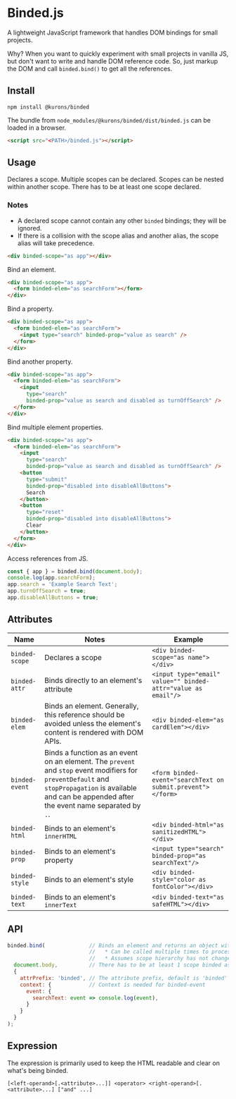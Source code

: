 
# Binded.js

A lightweight JavaScript framework that handles DOM bindings for small projects.

Why? When you want to quickly experiment with small projects in vanilla JS, but don't want to write and handle DOM reference code. So, just markup the DOM and call ```binded.bind()``` to get all the references. 

## Install

```
npm install @kurons/binded
```

The bundle from ```node_modules/@kurons/binded/dist/binded.js``` can be loaded in a browser.

```html
<script src="<PATH>/binded.js"></script>
```

## Usage

Declares a scope. Multiple scopes can be declared. Scopes can be nested within another scope. There has to be at least one scope declared.

### Notes

* A declared scope cannot contain any other ```binded``` bindings; they will be ignored. 
* If there is a collision with the scope alias and another alias, the scope alias will take precedence.

```html
<div binded-scope="as app"></div>
```

Bind an element.

```html
<div binded-scope="as app">
  <form binded-elem="as searchForm"></form>
</div>
```

Bind a property.

```html
<div binded-scope="as app">
  <form binded-elem="as searchForm">
    <input type="search" binded-prop="value as search" />
  </form>
</div>
```

Bind another property.

```html
<div binded-scope="as app">
  <form binded-elem="as searchForm">
    <input
      type="search"
      binded-prop="value as search and disabled as turnOffSearch" />
  </form>
</div>
```

Bind multiple element properties.

```html
<div binded-scope="as app">
  <form binded-elem="as searchForm">
    <input
      type="search"
      binded-prop="value as search and disabled as turnOffSearch" />
    <button
      type="submit"
      binded-prop="disabled into disableAllButtons">
      Search
    </button>
    <button
      type="reset"
      binded-prop="disabled into disableAllButtons">
      Clear
    </button>
  </form>
</div>
```

Access references from JS.

```javascript
const { app } = binded.bind(document.body);
console.log(app.searchForm);
app.search = 'Example Search Text';
app.turnOffSearch = true;
app.disableAllButtons = true;
```

## Attributes

| Name | Notes | Example |
| ---- | ----- | ------- |
| ```binded-scope``` | Declares a scope | ```<div binded-scope="as name"></div>``` |
| ```binded-attr``` | Binds directly to an element's attribute | ```<input type="email" value="" binded-attr="value as email"/>``` |
| ```binded-elem``` | Binds an element. Generally, this reference should be avoided unless the element's content is rendered with DOM APIs. | ```<div binded-elem="as cardElem"></div>``` |
| ```binded-event``` | Binds a function as an event on an element. The ```prevent``` and ```stop``` event modifiers for ```preventDefault``` and ```stopPropagation``` is available and can be appended after the event name separated by ```.```. | ```<form binded-event="searchText on submit.prevent"></form>``` |
| ```binded-html``` | Binds to an element's ```innerHTML``` | ```<div binded-html="as sanitizedHTML"></div>``` |
| ```binded-prop``` | Binds to an element's property | ```<input type="search" binded-prop="as searchText"/>``` |
| ```binded-style``` | Binds to an element's style | ```<div binded-style="color as fontColor"></div>``` |
| ```binded-text``` | Binds to an element's ```innerText``` | ```<div binded-text="as safeHTML"></div>``` |

## API

```javascript
binded.bind(              // Binds an element and returns an object with the bindings.
                          //   * Can be called multiple times to process new bindings for a scope
                          //   * Assumes scope hierarchy has not changed when called multiple times
  document.body,          // There has to be at least 1 scope binded as a child in the specified element
  {
    attrPrefix: 'binded', // The attribute prefix, default is 'binded'
    context: {            // Context is needed for binded-event
      event: {
        searchText: event => console.log(event),
      }
    }
  }
);
```

## Expression

The expression is primarily used to keep the HTML readable and clear on what's being binded.

```
[<left-operand>[.<attribute>...]] <operator> <right-operand>[.<attribute>...] ["and" ...]
```





